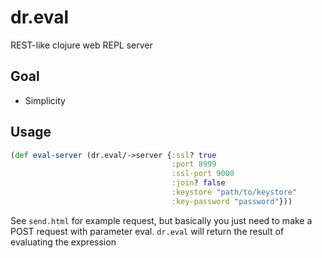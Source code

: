 dr.eval
=======

REST-like clojure web REPL server

## Goal

* Simplicity

## Usage

```clojure
(def eval-server (dr.eval/->server {:ssl? true
                                    :port 8999
                                    :ssl-port 9000
                                    :join? false
                                    :keystore "path/to/keystore"
                                    :key-password "password"}))
```

See `send.html` for example request, but basically you just need to
make a POST request with parameter eval. `dr.eval` will return the
result of evaluating the expression